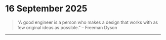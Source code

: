 # 16 September 2025

> “A good engineer is a person who makes a design that works with as few original ideas as possible.” – Freeman Dyson

---

